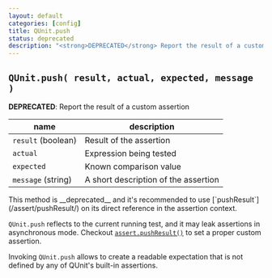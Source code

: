```yaml
---
layout: default
categories: [config]
title: QUnit.push
status: deprecated
description: "<strong>DEPRECATED</strong> Report the result of a custom assertion"
---
```


## `QUnit.push( result, actual, expected, message )`

__DEPRECATED__: Report the result of a custom assertion

| name               | description                          |
|--------------------|--------------------------------------|
| `result` (boolean) | Result of the assertion              |
| `actual`           | Expression being tested              |
| `expected`         | Known comparison value               |
| `message` (string) | A short description of the assertion |

<p class="warning">This method is __deprecated__ and it's recommended to use [`pushResult`](/assert/pushResult/) on its direct reference in the assertion context.</p>

`QUnit.push` reflects to the current running test, and it may leak assertions in asynchronous mode. Checkout [`assert.pushResult()`](/assert/pushResult/) to set a proper custom assertion.

Invoking `QUnit.push` allows to create a readable expectation that is not defined by any of QUnit's built-in assertions.
